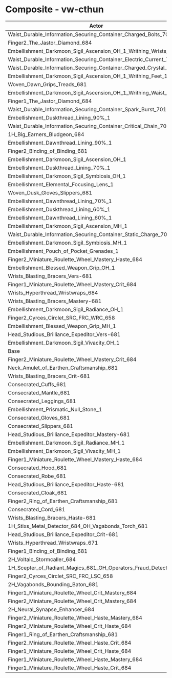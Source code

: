 # Composite - vw-cthun
| Actor | DPS | Increase |
|---|:---:|:---:|
|Waist_Durable_Information_Securing_Container_Charged_Bolts_701|2795958|2.42%|
|Finger2_The_Jastor_Diamond_684|2764709|1.28%|
|Embellishment_Darkmoon_Sigil_Ascension_OH_1_Writhing_Wrists_1|2763517|1.24%|
|Waist_Durable_Information_Securing_Container_Electric_Current_701|2763190|1.22%|
|Waist_Durable_Information_Securing_Container_Charged_Crystal_701|2762863|1.21%|
|Embellishment_Darkmoon_Sigil_Ascension_OH_1_Writhing_Feet_1|2762617|1.20%|
|Woven_Dawn_Grips_Treads_681|2761031|1.15%|
|Embellishment_Darkmoon_Sigil_Ascension_OH_1_Writhing_Waist_1|2756928|0.99%|
|Finger1_The_Jastor_Diamond_684|2755401|0.94%|
|Waist_Durable_Information_Securing_Container_Spark_Burst_701|2752608|0.84%|
|Embellishment_Duskthread_Lining_90%_1|2748885|0.70%|
|Waist_Durable_Information_Securing_Container_Critical_Chain_701|2748691|0.69%|
|1H_Big_Earners_Bludgeon_684|2747336|0.64%|
|Embellishment_Dawnthread_Lining_90%_1|2746555|0.61%|
|Finger2_Binding_of_Binding_681|2745869|0.59%|
|Embellishment_Darkmoon_Sigil_Ascension_OH_1|2744548|0.54%|
|Embellishment_Duskthread_Lining_70%_1|2743872|0.52%|
|Embellishment_Darkmoon_Sigil_Symbiosis_OH_1|2743224|0.49%|
|Embellishment_Elemental_Focusing_Lens_1|2742827|0.48%|
|Woven_Dusk_Gloves_Slippers_681|2741895|0.44%|
|Embellishment_Dawnthread_Lining_70%_1|2741722|0.44%|
|Embellishment_Duskthread_Lining_60%_1|2741020|0.41%|
|Embellishment_Dawnthread_Lining_60%_1|2740120|0.38%|
|Embellishment_Darkmoon_Sigil_Ascension_MH_1|2739854|0.37%|
|Waist_Durable_Information_Securing_Container_Static_Charge_701|2738604|0.32%|
|Embellishment_Darkmoon_Sigil_Symbiosis_MH_1|2737997|0.30%|
|Embellishment_Pouch_of_Pocket_Grenades_1|2737074|0.27%|
|Finger2_Miniature_Roulette_Wheel_Mastery_Haste_684|2735023|0.19%|
|Embellishment_Blessed_Weapon_Grip_OH_1|2734309|0.17%|
|Wrists_Blasting_Bracers_Vers-681|2732505|0.10%|
|Finger1_Miniature_Roulette_Wheel_Mastery_Crit_684|2732248|0.09%|
|Wrists_Hyperthread_Wristwraps_684|2731496|0.06%|
|Wrists_Blasting_Bracers_Mastery-681|2731442|0.06%|
|Embellishment_Darkmoon_Sigil_Radiance_OH_1|2731071|0.05%|
|Finger2_Cyrces_Circlet_SRC_FRC_WRC_658|2730897|0.04%|
|Embellishment_Blessed_Weapon_Grip_MH_1|2730742|0.04%|
|Head_Studious_Brilliance_Expeditor_Vers-681|2730638|0.03%|
|Embellishment_Darkmoon_Sigil_Vivacity_OH_1|2730425|0.02%|
|Base|2729774|0.00%|
|Finger2_Miniature_Roulette_Wheel_Mastery_Crit_684|2729469|-0.01%|
|Neck_Amulet_of_Earthen_Craftsmanship_681|2728945|-0.03%|
|Wrists_Blasting_Bracers_Crit-681|2728432|-0.05%|
|Consecrated_Cuffs_681|2728150|-0.06%|
|Consecrated_Mantle_681|2728100|-0.06%|
|Consecrated_Leggings_681|2727944|-0.07%|
|Embellishment_Prismatic_Null_Stone_1|2727871|-0.07%|
|Consecrated_Gloves_681|2727741|-0.07%|
|Consecrated_Slippers_681|2727374|-0.09%|
|Head_Studious_Brilliance_Expeditor_Mastery-681|2727354|-0.09%|
|Embellishment_Darkmoon_Sigil_Radiance_MH_1|2727078|-0.10%|
|Embellishment_Darkmoon_Sigil_Vivacity_MH_1|2726823|-0.11%|
|Finger1_Miniature_Roulette_Wheel_Mastery_Haste_684|2726719|-0.11%|
|Consecrated_Hood_681|2726420|-0.12%|
|Consecrated_Robe_681|2726036|-0.14%|
|Head_Studious_Brilliance_Expeditor_Haste-681|2725942|-0.14%|
|Consecrated_Cloak_681|2725894|-0.14%|
|Finger2_Ring_of_Earthen_Craftsmanship_681|2724924|-0.18%|
|Consecrated_Cord_681|2724683|-0.19%|
|Wrists_Blasting_Bracers_Haste-681|2724399|-0.20%|
|1H_Stixs_Metal_Detector_684_OH_Vagabonds_Torch_681|2722731|-0.26%|
|Head_Studious_Brilliance_Expeditor_Crit-681|2721880|-0.29%|
|Wrists_Hyperthread_Wristwraps_671|2721783|-0.29%|
|Finger1_Binding_of_Binding_681|2720690|-0.33%|
|2H_Voltaic_Stormcaller_684|2718166|-0.43%|
|1H_Scepter_of_Radiant_Magics_681_OH_Operators_Fraud_Detector_684|2717660|-0.44%|
|Finger2_Cyrces_Circlet_SRC_FRC_LSC_658|2715769|-0.51%|
|2H_Vagabonds_Bounding_Baton_681|2709243|-0.75%|
|Finger1_Miniature_Roulette_Wheel_Crit_Mastery_684|2709218|-0.75%|
|Finger2_Miniature_Roulette_Wheel_Crit_Mastery_684|2706590|-0.85%|
|2H_Neural_Synapse_Enhancer_684|2706325|-0.86%|
|Finger2_Miniature_Roulette_Wheel_Haste_Mastery_684|2705183|-0.90%|
|Finger2_Miniature_Roulette_Wheel_Crit_Haste_684|2704116|-0.94%|
|Finger1_Ring_of_Earthen_Craftsmanship_681|2701538|-1.03%|
|Finger2_Miniature_Roulette_Wheel_Haste_Crit_684|2699155|-1.12%|
|Finger1_Miniature_Roulette_Wheel_Crit_Haste_684|2696436|-1.22%|
|Finger1_Miniature_Roulette_Wheel_Haste_Mastery_684|2677748|-1.91%|
|Finger1_Miniature_Roulette_Wheel_Haste_Crit_684|2671532|-2.13%|
